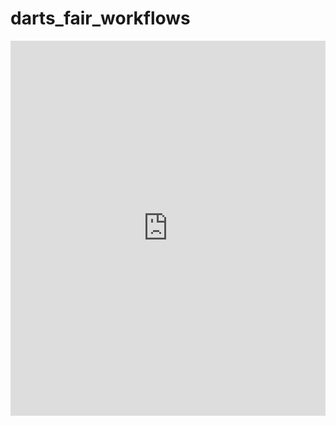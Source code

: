 # darts_fair_workflows
<iframe src="https://ucf-dpv.notion.site/ebd/1e88d52e715180e985c4dc18c9c215c0" width="100%" height="600" frameborder="0" allowfullscreen />
